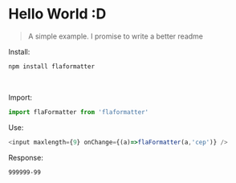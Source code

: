 # Hello World :D

> A simple example. I promise to write a better readme

Install:
    
```bash
npm install flaformatter
```

<br />

Import:

```js
import flaFormatter from 'flaformatter'
```

Use:

```js
<input maxlength={9} onChange={(a)=>flaFormatter(a,'cep')} />
```

Response: 
    
    999999-99
